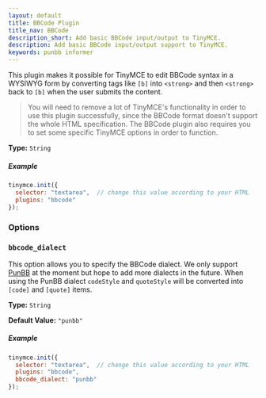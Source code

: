 ```yaml
---
layout: default
title: BBCode Plugin
title_nav: BBCode
description_short: Add basic BBCode input/output to TinyMCE.
description: Add basic BBCode input/output support to TinyMCE.
keywords: punbb informer
---
```


This plugin makes it possible for TinyMCE to edit BBCode syntax in a WYSIWYG form by converting tags like `[b]` into `<strong>` and then `<strong>` back to `[b]` when the user submits the content.

> You will need to remove a lot of TinyMCE's functionality in order to use this plugin successfully, since the BBCode format doesn't support the whole HTML specification. The BBCode plugin also requires you to set some specific TinyMCE options in order to function.

**Type:** `String`

##### Example

```js
tinymce.init({
  selector: "textarea",  // change this value according to your HTML
  plugins: "bbcode"
});
```

### Options

### `bbcode_dialect`

This option allows you to specify the BBCode dialect. We only support [PunBB](http://punbb.informer.com/) at the moment but hope to add more dialects in the future. When using the PunBB dialect `codeStyle` and `quoteStyle` will be converted into `[code]` and `[quote]` items.

**Type:** `String`

**Default Value:** `"punbb"`

##### Example

```js
tinymce.init({
  selector: "textarea",  // change this value according to your HTML
  plugins: "bbcode",
  bbcode_dialect: "punbb"
});
```
